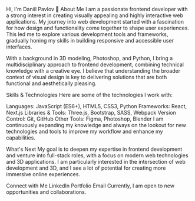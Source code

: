 Hi, I'm Daniil Pavlov 👋
About Me
I am a passionate frontend developer with a strong interest in creating visually appealing and highly interactive web applications. My journey into web development started with a fascination for how design and functionality come together to shape user experiences. This led me to explore various development tools and frameworks, gradually honing my skills in building responsive and accessible user interfaces.

With a background in 3D modeling, Photoshop, and Python, I bring a multidisciplinary approach to frontend development, combining technical knowledge with a creative eye. I believe that understanding the broader context of visual design is key to delivering solutions that are both functional and aesthetically pleasing.

Skills & Technologies
Here are some of the technologies I work with:

Languages: JavaScript (ES6+), HTML5, CSS3, Python
Frameworks: React, Next.js
Libraries & Tools: Three.js, Bootstrap, SASS, Webpack
Version Control: Git, GitHub
Other Tools: Figma, Photoshop, Blender
I am continuously expanding my knowledge and always on the lookout for new technologies and tools to improve my workflow and enhance my capabilities.

What's Next
My goal is to deepen my expertise in frontend development and venture into full-stack roles, with a focus on modern web technologies and 3D applications. I am particularly interested in the intersection of web development and 3D, and I see a lot of potential for creating more immersive online experiences.

Connect with Me
LinkedIn
Portfolio
Email
Currently, I am open to new opportunities and collaborations.
